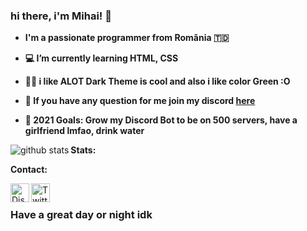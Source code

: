 ### hi there, i'm Mihai! 👋 &nbsp;

- **I'm a passionate programmer from România 🇹🇩**

- **💻 I’m currently learning HTML, CSS**

- **🖤💚 i like ALOT Dark Theme is cool and also i like color Green :O**

- **💬 If you have any question for me join my discord [here](https://discord.gg/VRADrBEjKC)**

- **📌 2021 Goals: Grow my  Discord Bot to be on 500 servers, have a girlfriend lmfao, drink water**

**Stats: &nbsp;**
<img align="left" src="https://github-readme-stats.vercel.app/api?username=MihaiCit&show_icons=true&theme=radical&line_height=17" alt="github stats"/>

**Contact: &nbsp;**

<a href="https://discord.gg/VRADrBEjKC">

  <img align="left" alt="Discord Server" width="30px" src="https://cdn.jsdelivr.net/npm/simple-icons@v3/icons/discord.svg" />

</a>

<a href="https://twitter.com/MihaiCit">

  <img align="left" alt="Twitter" width="30px" src="https://cdn.jsdelivr.net/npm/simple-icons@v3/icons/twitter.svg" />

</a> &nbsp; 

### Have a great day or night idk


